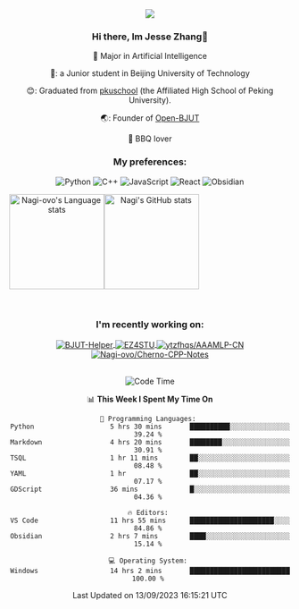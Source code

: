 <div align="center">
  <img src="/assets/gif.webp" style="max-width: 100%; height: auto;">

 ### Hi there, Im Jesse Zhang👋
  :orange_book: Major in Artificial Intelligence
  
  🔬: a Junior student in Beijing University of Technology
  
  😊: Graduated from [pkuschool](https://www.pkuschool.edu.cn/) (the Affiliated High School of Peking University).
  
  🌏: Founder of [Open-BJUT](https://github.com/Open-BJUT)
  
  :meat_on_bone: BBQ lover

### My preferences:
![Python](https://img.shields.io/badge/python-3670A0?style=for-the-badge&logo=python&logoColor=ffdd54)
![C++](https://img.shields.io/badge/c++-%2300599C.svg?style=for-the-badge&logo=c%2B%2B&logoColor=white)
![JavaScript](https://img.shields.io/badge/javascript-%23323330.svg?style=for-the-badge&logo=javascript&logoColor=%23F7DF1E)
![React](https://img.shields.io/badge/react-%2320232a.svg?style=for-the-badge&logo=react&logoColor=%2361DAFB)
![Obsidian](https://img.shields.io/badge/Obsidian-%23483699.svg?style=for-the-badge&logo=obsidian&logoColor=white)
 <!-- ![Docker](https://img.shields.io/badge/docker-%230db7ed.svg?style=for-the-badge&logo=docker&logoColor=white) -->


<div style="display:flex; flex-wrap:wrap; height: 200px;">
  <img height="170" src="https://github-readme-stats-git-main-nagi-ovo.vercel.app/api/top-langs/?username=Nagi-ovo&hide=css,scss,html,java,typescript&layout=compact&card_width=345&card_height=400" alt="Nagi-ovo's Language stats">
  <img height="170" src="https://github-readme-stats-git-main-nagi-ovo.vercel.app/api?username=Nagi-ovo&show_icons=true&theme=radical&orgs=Open-BJUT" alt="Nagi's GitHub stats">
</div>

### I'm recently working on:</a>

 <div>
<a href="https://github.com/Open-BJUT/BJUT-Helper">
  <img align="center" src="https://github-readme-stats-git-main-nagi-ovo.vercel.app/api/pin/?username=Nagi-ovo&repo=BJUT-Helper" alt="BJUT-Helper">
</a>
<a href="https://github.com/Nagi-ovo/EZ4STU">
  <img align="center" src="https://github-readme-stats-git-main-nagi-ovo.vercel.app/api/pin/?username=Nagi-ovo&repo=EZ4STU" alt="EZ4STU">
</a>  
<a href="https://github.com/ytzfhqs/AAAMLP-CN">
  <img align="center" src="https://github-readme-stats-git-main-nagi-ovo.vercel.app/api/pin/?username=ytzfhqs&repo=AAAMLP-CN&show_owner=true" alt="ytzfhqs/AAAMLP-CN">
</a>  
<a href="https://github.com/Nagi-ovo/Cherno-CPP-Notes">
  <img align="center" src="https://github-readme-stats-git-main-nagi-ovo.vercel.app/api/pin/?username=Nagi-ovo&repo=Cherno-CPP-Notes"  alt="Nagi-ovo/Cherno-CPP-Notes">
</a>  
</div>

<br />

<!--START_SECTION:waka-->
![Code Time](http://img.shields.io/badge/Code%20Time-192%20hrs%2045%20mins-blue)

📊 **This Week I Spent My Time On** 

```text
💬 Programming Languages: 
Python                   5 hrs 30 mins       ██████████░░░░░░░░░░░░░░░   39.24 % 
Markdown                 4 hrs 20 mins       ████████░░░░░░░░░░░░░░░░░   30.91 % 
TSQL                     1 hr 11 mins        ██░░░░░░░░░░░░░░░░░░░░░░░   08.48 % 
YAML                     1 hr                ██░░░░░░░░░░░░░░░░░░░░░░░   07.17 % 
GDScript                 36 mins             █░░░░░░░░░░░░░░░░░░░░░░░░   04.36 % 

🔥 Editors: 
VS Code                  11 hrs 55 mins      █████████████████████░░░░   84.86 % 
Obsidian                 2 hrs 7 mins        ████░░░░░░░░░░░░░░░░░░░░░   15.14 % 

💻 Operating System: 
Windows                  14 hrs 2 mins       █████████████████████████   100.00 % 
```


 Last Updated on 13/09/2023 16:15:21 UTC
<!--END_SECTION:waka-->

</div>








